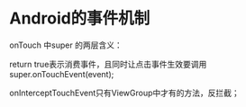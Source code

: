 # Android的事件机制

onTouch 中super 的两层含义：

return true表示消费事件，且同时让点击事件生效要调用super.onTouchEvent(event);

onInterceptTouchEvent只有ViewGroup中才有的方法，反拦截；